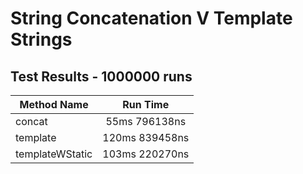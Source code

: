 # String Concatenation V Template Strings
## Test Results - 1000000 runs
Method Name | Run Time 
----------- | :------: 
concat | 55ms 796138ns
template | 120ms 839458ns
templateWStatic | 103ms 220270ns